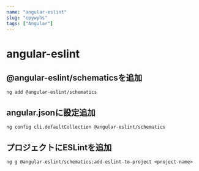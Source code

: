 ```yaml
---
name: "angular-eslint"
slug: "cpywyhs"
tags: ["Angular"]
---
```


# angular-eslint

## @angular-eslint/schematicsを追加

```
ng add @angular-eslint/schematics
```

## angular.jsonに設定追加

```
ng config cli.defaultCollection @angular-eslint/schematics
```

## プロジェクトにESLintを追加

```
ng g @angular-eslint/schematics:add-eslint-to-project <project-name>
```